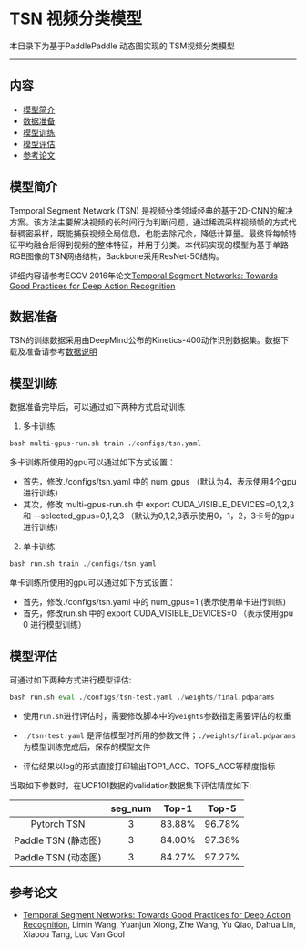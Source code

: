 # TSN 视频分类模型
本目录下为基于PaddlePaddle 动态图实现的 TSM视频分类模型

---
## 内容

- [模型简介](#模型简介)
- [数据准备](#数据准备)
- [模型训练](#模型训练)
- [模型评估](#模型评估)
- [参考论文](#参考论文)


## 模型简介

Temporal Segment Network (TSN) 是视频分类领域经典的基于2D-CNN的解决方案。该方法主要解决视频的长时间行为判断问题，通过稀疏采样视频帧的方式代替稠密采样，既能捕获视频全局信息，也能去除冗余，降低计算量。最终将每帧特征平均融合后得到视频的整体特征，并用于分类。本代码实现的模型为基于单路RGB图像的TSN网络结构，Backbone采用ResNet-50结构。

详细内容请参考ECCV 2016年论文[Temporal Segment Networks: Towards Good Practices for Deep Action Recognition](https://arxiv.org/abs/1608.00859)

## 数据准备

TSN的训练数据采用由DeepMind公布的Kinetics-400动作识别数据集。数据下载及准备请参考[数据说明](./data/dataset/ucf101/README.md)

## 模型训练

数据准备完毕后，可以通过如下两种方式启动训练

1. 多卡训练
```python
bash multi-gpus-run.sh train ./configs/tsn.yaml
```
多卡训练所使用的gpu可以通过如下方式设置：
- 首先，修改./configs/tsn.yaml 中的 num_gpus （默认为4，表示使用4个gpu进行训练）
- 其次，修改 multi-gpus-run.sh 中 export CUDA_VISIBLE_DEVICES=0,1,2,3 和 --selected_gpus=0,1,2,3 （默认为0,1,2,3表示使用0，1，2，3卡号的gpu进行训练）


2. 单卡训练
```python
bash run.sh train ./configs/tsn.yaml
```
单卡训练所使用的gpu可以通过如下方式设置：
- 首先，修改./configs/tsn.yaml 中的 num_gpus=1 (表示使用单卡进行训练)
- 首先，修改run.sh 中的 export CUDA_VISIBLE_DEVICES=0 （表示使用gpu 0 进行模型训练）

## 模型评估

可通过如下两种方式进行模型评估:
```python
bash run.sh eval ./configs/tsn-test.yaml ./weights/final.pdparams
```

- 使用`run.sh`进行评估时，需要修改脚本中的`weights`参数指定需要评估的权重

- `./tsn-test.yaml` 是评估模型时所用的参数文件；`./weights/final.pdparams` 为模型训练完成后，保存的模型文件

- 评估结果以log的形式直接打印输出TOP1\_ACC、TOP5\_ACC等精度指标



当取如下参数时，在UCF101数据的validation数据集下评估精度如下:

|  | seg\_num | Top-1 | Top-5 |
| :------: | :----------: | :----: | :----: |
| Pytorch TSN        | 3 | 83.88% | 96.78% |
| Paddle TSN (静态图) | 3 | 84.00% | 97.38% |
| Paddle TSN (动态图) | 3 | 84.27% | 97.27% |

## 参考论文

- [Temporal Segment Networks: Towards Good Practices for Deep Action Recognition](https://arxiv.org/abs/1608.00859), Limin Wang, Yuanjun Xiong, Zhe Wang, Yu Qiao, Dahua Lin, Xiaoou Tang, Luc Van Gool

